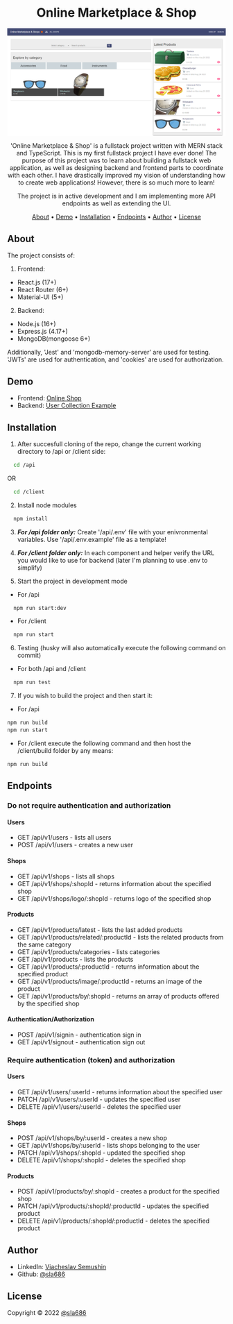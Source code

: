 <div align="center">

# Online Marketplace & Shop

<img align="center" alt="Front End Screenshot" src="./FrontEndScreenshot.png" />

'Online Marketplace & Shop' is a fullstack project written with MERN stack and TypeScript. This is my first fullstack project I have ever done!
The purpose of this project was to learn about building a fullstack web application, as well as designing backend and frontend parts to coordinate with each other. I have drastically improved my vision of understanding how to create web applications! However, there is so much more to learn!

The project is in active development and I am implementing more API endpoints as well as extending the UI.

[About](#about) •
[Demo](#demo) •
[Installation](#installation) •
[Endpoints](#endpoints) •
[Author](#author) •
[License](#license)

</div>

## About

The project consists of:

1. Frontend:

- React.js (17+)
- React Router (6+)
- Material-UI (5+)

2. Backend:

- Node.js (16+)
- Express.js (4.17+)
- MongoDB(mongoose 6+)

Additionally, 'Jest' and 'mongodb-memory-server' are used for testing. 'JWTs' are used for authentication, and 'cookies' are used for authorization.

## Demo

- Frontend: [Online Shop](https://fullstack-online-shop.netlify.app/)
- Backend: [User Collection Example](https://backend-online-shop-sla686.herokuapp.com/api/v1/users)

## Installation

1. After succesfull cloning of the repo, change the current working directory to /api or /client side:

```sh
  cd /api
```

OR

```sh
  cd /client
```

2. Install node modules

```sh
  npm install
```

3. **_For /api folder only:_** Create '/api/.env' file with your enivronmental variables. Use '/api/.env.example' file as a template!

4. **_For /client folder only:_** In each component and helper verify the URL you would like to use for backend (later I'm planning to use .env to simplify)

5. Start the project in development mode

- For /api

```sh
  npm run start:dev
```

- For /client

```sh
  npm run start
```

6. Testing (husky will also automatically execute the following command on commit)

- For both /api and /client

```sh
  npm run test
```

7. If you wish to build the project and then start it:

- For /api

```sh
npm run build
npm run start
```

- For /client execute the following command and then host the /client/build folder by any means:

```sh
npm run build
```

## Endpoints

### Do not require authentication and authorization

#### Users

- GET /api/v1/users - lists all users
- POST /api/v1/users - creates a new user

#### Shops

- GET /api/v1/shops - lists all shops
- GET /api/v1/shops/:shopId - returns information about the specified shop
- GET /api/v1/shops/logo/:shopId - returns logo of the specified shop

#### Products

- GET /api/v1/products/latest - lists the last added products
- GET /api/v1/products/related/:productId - lists the related products from the same category
- GET /api/v1/products/categories - lists categories
- GET /api/v1/products - lists the products
- GET /api/v1/products/:productId - returns information about the specified product
- GET /api/v1/products/image/:productId - returns an image of the product
- GET /api/v1/products/by/:shopId - returns an array of products offered by the specified shop

#### Authentication/Authorization

- POST /api/v1/signin - authentication sign in
- GET /api/v1/signout - authentication sign out

### Require authentication (token) and authorization

#### Users

- GET /api/v1/users/:userId - returns information about the specified user
- PATCH /api/v1/users/:userId - updates the specified user
- DELETE /api/v1/users/:userId - deletes the specified user

#### Shops

- POST /api/v1/shops/by/:userId - creates a new shop
- GET /api/v1/shops/by/:userId - lists shops belonging to the user
- PATCH /api/v1/shops/:shopId - updated the specified shop
- DELETE /api/v1/shops/:shopId - deletes the specified shop

#### Products

- POST /api/v1/products/by/:shopId - creates a product for the specified shop
- PATCH /api/v1/products/:shopId/:productId - updates the specified product
- DELETE /api/v1/products/:shopId/:productId - deletes the specified product

## Author

- LinkedIn: [Viacheslav Semushin](https://www.linkedin.com/in/viacheslav-semushin/)
- Github: [@sla686](https://github.com/sla686)

## License

Copyright © 2022 [@sla686](https://github.com/sla686) </br>
